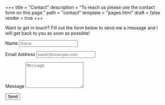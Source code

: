 +++
title = "Contact"
description = "To reach us please use the contact form on this page."
path = "contact"
template = "pages.html"
draft = false
render = true
+++

<p>Want to get in touch? Fill out the form below to send me a message and I will get back to you as soon as possible!</p>
<form name="contact"
      method="POST"
      data-netlify="true"
      netlify-honeypot="winnie"
      data-netlify-recaptcha="true">
  
  <p class="hidden" aria-hidden="true" style="display: none;">
    <label aria-hidden="true">
      Don’t fill this out if you’re human: <input name="winnie" aria-hidden="true" />
    </label>
  </p>
  
  <p>
    <label for="name">Name</label>
    <input type="text" placeholder="Name" id="name" name="name" required data-validation-required-message="Please enter your name." />
  </p>
  
  <p>
    <label for="email">Email Address</label>
    <input type="email" placeholder="name@example.com" id="email" name="email" required data-validation-required-message="Please enter your email address." />
  </p>
  
  <p>
    <label for="message">Message</label>
    <textarea rows="5" placeholder="Message" id="message" name="message" required data-validation-required-message="Please enter a message."></textarea>
  </p>
  
  <div id="success"></div>
  <p>
    <button type="submit" id="sendMessageButton">Send</button>
  </p>
</form>
